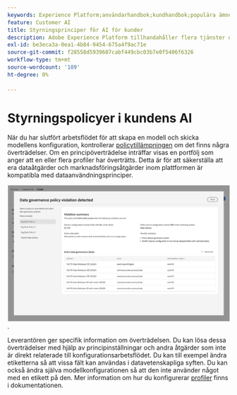 ```yaml
---
keywords: Experience Platform;användarhandbok;kundhandbok;populära ämnen;åtkomstkontroller;skapa modell;
feature: Customer AI
title: Styrningsprinciper för AI för kunder
description: Adobe Experience Platform tillhandahåller flera tjänster och verktyg som gör att du kan kontrollera dina insamlade upplevelsedata på ett säkert sätt.
exl-id: be3eca3a-0ea1-4b84-9454-675a4f9ac71e
source-git-commit: f28558d5939607cabf449cbc03b7e0f5406f6326
workflow-type: tm+mt
source-wordcount: '189'
ht-degree: 0%

---
```


# Styrningspolicyer i kundens AI

När du har slutfört arbetsflödet för att skapa en modell och skicka modellens konfiguration, kontrollerar [policytillämpningen](/help/data-governance/enforcement/auto-enforcement.md) om det finns några överträdelser. Om en principöverträdelse inträffar visas en portfölj som anger att en eller flera profiler har överträtts. Detta är för att säkerställa att era dataåtgärder och marknadsföringsåtgärder inom plattformen är kompatibla med dataanvändningsprinciper.

![En pover som visar information om principöverträdelsen](../images/user-guide/policy-violation-popover-cai.png).

Leverantören ger specifik information om överträdelsen. Du kan lösa dessa överträdelser med hjälp av principinställningar och andra åtgärder som inte är direkt relaterade till konfigurationsarbetsflödet. Du kan till exempel ändra etiketterna så att vissa fält kan användas i datavetenskapliga syften. Du kan också ändra själva modellkonfigurationen så att den inte använder något med en etikett på den. Mer information om hur du konfigurerar [profiler](/help/data-governance/policies/overview.md) finns i dokumentationen.
